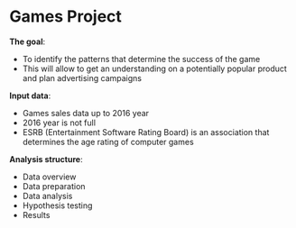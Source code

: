 # Games Project
**The goal**:
- To identify the patterns that determine the success of the game
- This will allow to get an understanding on a potentially popular product and plan advertising campaigns

**Input data**: 
- Games sales data up to 2016 year
- 2016 year is not full
- ESRB (Entertainment Software Rating Board) is an association that determines the age rating of computer games

**Analysis structure**:
* Data overview
* Data preparation
* Data analysis
* Hypothesis testing
* Results
